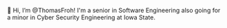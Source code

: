 👋 Hi, I’m @ThomasFroh! I'm a senior in Software Engineering also going for a minor in Cyber Security Engineering at Iowa State.

